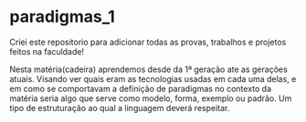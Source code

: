 # paradigmas_1

Criei este repositorio para adicionar todas as provas, trabalhos e projetos feitos na faculdade!

Nesta matéria(cadeira) aprendemos desde da 1ª geração ate as gerações atuais. Visando ver quais eram as tecnologias usadas em cada uma delas, e em como se comportavam a definição de paradigmas no contexto da matéria seria algo que serve como modelo, forma, exemplo ou padrão. Um tipo de estruturação ao qual a linguagem deverá respeitar.

